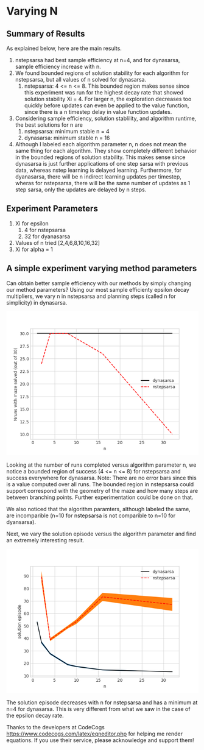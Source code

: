 # Varying N
## Summary of Results
As explained below, here are the main results.

1. nstepsarsa had best sample efficiency at n=4, and for dynasarsa, sample efficiency increase with n.
1. We found bounded regions of solution stability for each algorithm for nstepsarsa, but all values of n solved for dynasarsa.
   1. nstepsarsa: 4 <= n <= 8. This bounded region makes sense since this experiment was run for the highest decay rate that showed solution stability Xi = 4. For larger n, the exploration decreases too quickly before updates can even be applied to the value function, since there is a n timestep delay in value function updates.
1. Considering sample efficiency, solution stablility, and algorithm runtime, the best solutions for n are
   1. nstepsarsa: minimum stable n = 4
   2. dynasarsa: minimum stable n = 16
1. Although I labeled each algorithm parameter n, n does not mean the same thing for each algorithm. They show completely different behavior in the bounded regions of solution stability. This makes sense since dynasarsa is just further applications of one step sarsa with previous data, whereas nstep learning is delayed learning. Furthermore, for dyanasarsa, there will be n indirect learning updates per timestep, wheras for nstepsarsa, there will be the same number of updates as 1 step sarsa, only the updates are delayed by n steps. 

## Experiment Parameters
1. Xi for epsilon
   1. 4 for nstepsarsa
   1. 32 for dyanasarsa
1. Values of n tried [2,4,6,8,10,16,32]
1. Xi for alpha = 1

## A simple experiment varying method parameters

Can obtain better sample efficiency with our methods by simply changing our method parameters? Using our most sample efficienty epsilon decay multipliers, we vary n in nstepsarsa and planning steps (called n for simplicity) in dynasarsa.

![Image of runscompleted vs n](https://github.com/lmc5190/RLdemo/blob/master/experiments/dynasarsa_vs_nstepsarsa/n/plots/ncompare_nrun_solved.png)


Looking at the number of runs completed versus algorithm parameter n, we notice a bounded region of success (4 <= n <= 8) for nstepsarsa and success everywhere for dynasarsa. Note: There are no error bars since this is a value computed over all runs. The bounded region in nstepsarsa could support correspond with the geometry of the maze and how many steps are between branching points. Further experimentation could be done on that.

We also noticed that the algorithm paramters, although labeled the same, are incomparible (n=10 for nstepsarsa is not comparible to n=10 for dyansarsa).

Next, we vary the solution episode versus the algorithm parameter and find an extremely interesting result.

![Image of solutionep vs n](https://github.com/lmc5190/RLdemo/blob/master/experiments/dynasarsa_vs_nstepsarsa/n/plots/ncompare_solution_episode.png)

The solution episode decreases with n for nstepsarsa and has a minimum at n=4 for dynasarsa. This is very different from what we saw in the case of the epsilon decay rate.

Thanks to the developers at CodeCogs https://www.codecogs.com/latex/eqneditor.php for helping me render equations. If you use their service, please acknowledge and support them!
